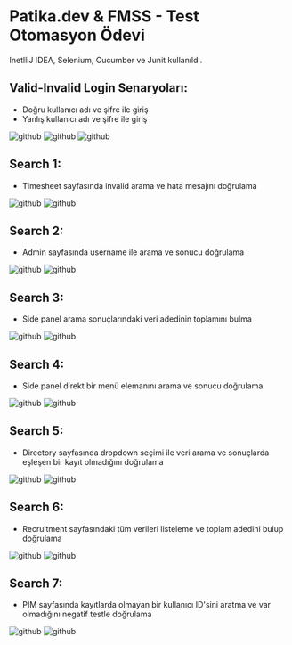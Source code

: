 # Patika.dev & FMSS - Test Otomasyon Ödevi
InetlliJ IDEA, Selenium, Cucumber ve Junit kullanıldı.

## Valid-Invalid Login Senaryoları:
- Doğru kullanıcı adı ve şifre ile giriş
- Yanlış kullanıcı adı ve şifre ile giriş

![github](screenshots/login-1.png)
![github](screenshots/login-1-2.png)
![github](screenshots/login-1-3.png)

## Search 1:
- Timesheet sayfasında invalid arama ve hata mesajını doğrulama

![github](screenshots/search-1.png)
![github](screenshots/search-1-2.png)

## Search 2:
- Admin sayfasında username ile arama ve sonucu doğrulama

![github](screenshots/search-2.png)
![github](screenshots/search-2-2.png)

## Search 3:
- Side panel arama sonuçlarındaki veri adedinin toplamını bulma 

![github](screenshots/search-3.png)
![github](screenshots/search-3-2.png)

## Search 4:
- Side panel direkt bir menü elemanını arama ve sonucu doğrulama

![github](screenshots/search-4.png)
![github](screenshots/search-4-2.png)

## Search 5:
- Directory sayfasında dropdown seçimi ile veri arama ve sonuçlarda eşleşen bir kayıt olmadığını doğrulama

![github](screenshots/search-5.png)
![github](screenshots/search-5-2.png)

## Search 6:
- Recruitment sayfasındaki tüm verileri listeleme ve toplam adedini bulup doğrulama

![github](screenshots/search-6.png)
![github](screenshots/search-6-2.png)

## Search 7:
- PIM sayfasında kayıtlarda olmayan bir kullanıcı ID'sini aratma ve var olmadığını negatif testle doğrulama 

![github](screenshots/search-7.png)
![github](screenshots/search-7-2.png)


